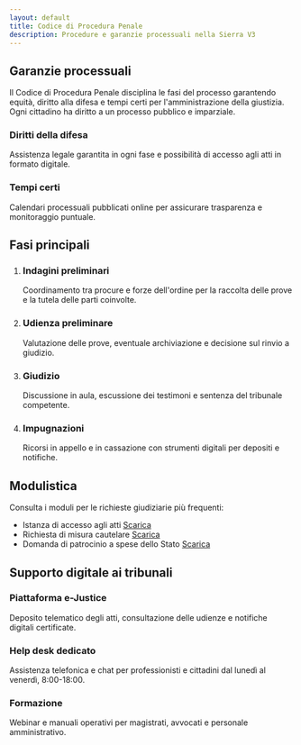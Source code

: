 ```yaml
---
layout: default
title: Codice di Procedura Penale
description: Procedure e garanzie processuali nella Sierra V3
---
```


<section class="content-section">
  <h2>Garanzie processuali</h2>
  <p>Il Codice di Procedura Penale disciplina le fasi del processo garantendo equità, diritto alla difesa e tempi certi per l'amministrazione della giustizia. Ogni cittadino ha diritto a un processo pubblico e imparziale.</p>
  <div class="highlight-grid">
    <article class="highlight-card" data-icon="🕊️">
      <h3>Diritti della difesa</h3>
      <p>Assistenza legale garantita in ogni fase e possibilità di accesso agli atti in formato digitale.</p>
    </article>
    <article class="highlight-card" data-icon="⏱️">
      <h3>Tempi certi</h3>
      <p>Calendari processuali pubblicati online per assicurare trasparenza e monitoraggio puntuale.</p>
    </article>
  </div>
</section>

<section class="content-section">
  <h2>Fasi principali</h2>
  <ol class="step-list">
    <li>
      <h3>Indagini preliminari</h3>
      <p>Coordinamento tra procure e forze dell'ordine per la raccolta delle prove e la tutela delle parti coinvolte.</p>
    </li>
    <li>
      <h3>Udienza preliminare</h3>
      <p>Valutazione delle prove, eventuale archiviazione e decisione sul rinvio a giudizio.</p>
    </li>
    <li>
      <h3>Giudizio</h3>
      <p>Discussione in aula, escussione dei testimoni e sentenza del tribunale competente.</p>
    </li>
    <li>
      <h3>Impugnazioni</h3>
      <p>Ricorsi in appello e in cassazione con strumenti digitali per depositi e notifiche.</p>
    </li>
  </ol>
</section>

<section class="content-section">
  <h2>Modulistica</h2>
  <p>Consulta i moduli per le richieste giudiziarie più frequenti:</p>
  <ul class="document-list">
    <li>
      <span>Istanza di accesso agli atti</span>
      <a href="#">Scarica</a>
    </li>
    <li>
      <span>Richiesta di misura cautelare</span>
      <a href="#">Scarica</a>
    </li>
    <li>
      <span>Domanda di patrocinio a spese dello Stato</span>
      <a href="#">Scarica</a>
    </li>
  </ul>
</section>

<section class="content-section support-panel">
  <h2>Supporto digitale ai tribunali</h2>
  <div class="channel-grid">
    <article class="channel-card" data-icon="💻">
      <h3>Piattaforma e-Justice</h3>
      <p>Deposito telematico degli atti, consultazione delle udienze e notifiche digitali certificate.</p>
    </article>
    <article class="channel-card" data-icon="📞">
      <h3>Help desk dedicato</h3>
      <p>Assistenza telefonica e chat per professionisti e cittadini dal lunedì al venerdì, 8:00-18:00.</p>
    </article>
    <article class="channel-card" data-icon="📚">
      <h3>Formazione</h3>
      <p>Webinar e manuali operativi per magistrati, avvocati e personale amministrativo.</p>
    </article>
  </div>
</section>
